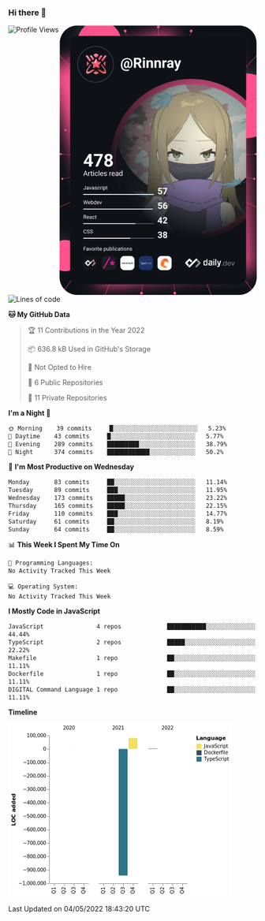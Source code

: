 ### Hi there 👋

<div align="left">
 <a href="https://app.daily.dev/Rinnray">
   <img 
        align="right"
        src="https://github.com/Rinnray/Rinnray/blob/main/devcard.svg" 
        width="400" 
        alt="Rinnray's Dev Card"/>
 </a>
</div>




<!--START_SECTION:waka-->
![Profile Views](http://img.shields.io/badge/Profile%20Views-0-blue)

![Lines of code](https://img.shields.io/badge/From%20Hello%20World%20I%27ve%20Written--860%20Thousand%20lines%20of%20code-blue)

**🐱 My GitHub Data** 

> 🏆 11 Contributions in the Year 2022
 > 
> 📦 636.8 kB Used in GitHub's Storage 
 > 
> 🚫 Not Opted to Hire
 > 
> 📜 6 Public Repositories 
 > 
> 🔑 11 Private Repositories  
 > 
**I'm a Night 🦉** 

```text
🌞 Morning    39 commits     █░░░░░░░░░░░░░░░░░░░░░░░░   5.23% 
🌆 Daytime    43 commits     █░░░░░░░░░░░░░░░░░░░░░░░░   5.77% 
🌃 Evening    289 commits    █████████░░░░░░░░░░░░░░░░   38.79% 
🌙 Night      374 commits    ████████████░░░░░░░░░░░░░   50.2%

```
📅 **I'm Most Productive on Wednesday** 

```text
Monday       83 commits     ██░░░░░░░░░░░░░░░░░░░░░░░   11.14% 
Tuesday      89 commits     ███░░░░░░░░░░░░░░░░░░░░░░   11.95% 
Wednesday    173 commits    █████░░░░░░░░░░░░░░░░░░░░   23.22% 
Thursday     165 commits    █████░░░░░░░░░░░░░░░░░░░░   22.15% 
Friday       110 commits    ███░░░░░░░░░░░░░░░░░░░░░░   14.77% 
Saturday     61 commits     ██░░░░░░░░░░░░░░░░░░░░░░░   8.19% 
Sunday       64 commits     ██░░░░░░░░░░░░░░░░░░░░░░░   8.59%

```


📊 **This Week I Spent My Time On** 

```text
💬 Programming Languages: 
No Activity Tracked This Week

💻 Operating System: 
No Activity Tracked This Week

```

**I Mostly Code in JavaScript** 

```text
JavaScript               4 repos             ███████████░░░░░░░░░░░░░░   44.44% 
TypeScript               2 repos             █████░░░░░░░░░░░░░░░░░░░░   22.22% 
Makefile                 1 repo              ██░░░░░░░░░░░░░░░░░░░░░░░   11.11% 
Dockerfile               1 repo              ██░░░░░░░░░░░░░░░░░░░░░░░   11.11% 
DIGITAL Command Language 1 repo              ██░░░░░░░░░░░░░░░░░░░░░░░   11.11%

```


**Timeline**

![Chart not found](https://raw.githubusercontent.com/Rinnray/Rinnray/main/charts/bar_graph.png) 


 Last Updated on 04/05/2022 18:43:20 UTC
<!--END_SECTION:waka-->


<!--
**Rinnray/Rinnray** is a ✨ _special_ ✨ repository because its `README.md` (this file) appears on your GitHub profile.

Here are some ideas to get you started:

- 🔭 I’m currently working on ...
- 🌱 I’m currently learning ...
- 👯 I’m looking to collaborate on ...
- 🤔 I’m looking for help with ...
- 💬 Ask me about ...
- 📫 How to reach me: ...
- 😄 Pronouns: ...
- ⚡ Fun fact: ...
-->
